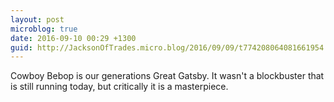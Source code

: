 ```yaml
---
layout: post
microblog: true
date: 2016-09-10 00:29 +1300
guid: http://JacksonOfTrades.micro.blog/2016/09/09/t774208064081661954.html
---
```

Cowboy Bebop is our generations Great Gatsby. It wasn't a blockbuster that is still running today, but critically it is a masterpiece.
